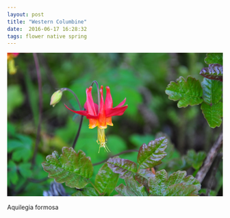 ```yaml
---
layout: post
title: "Western Columbine"
date:  2016-06-17 16:28:32
tags: flower native spring
---
```


![Western Columbine](/images/western-columbine.png)

Aquilegia formosa 

<!--more-->

